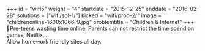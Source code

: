 +++
id = "wifi5"
weight = "4"
startdate = "2015-12-25"
enddate = "2016-02-28"
solutions = ["wifi/sol-1/"]
kicked = "wifi/prob-2/"
image = "childrenonline-1600x1066-9.jpg"
problemtitle = "Children & Internet"
+++
Pre-teens wasting time online. Parents can not restrict the time spend on games, Netflix,...<br/>
Allow homework friendly sites all day.
